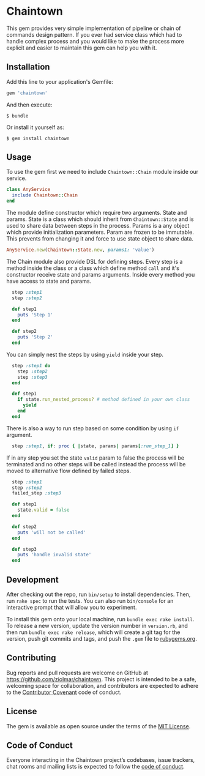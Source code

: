 # Chaintown

This gem provides very simple implementation of pipeline or chain of commands design pattern. If you ever had service class which had to handle complex process and you would like to make the process more explicit and easier to maintain this gem can help you with it.

## Installation

Add this line to your application's Gemfile:

```ruby
gem 'chaintown'
```

And then execute:

    $ bundle

Or install it yourself as:

    $ gem install chaintown

## Usage

To use the gem first we need to include `Chaintown::Chain` module inside our service.

```ruby
class AnyService
  include Chaintown::Chain
end

```

The module define constructor which require two arguments. State and params. State is a class which should inherit from `Chaintown::State` and is used to share data between steps in the process. Params is a any object which provide initialization parameters. Param are frozen to be immutable. This prevents from changing it and force to use state object to share data.

```ruby
AnyService.new(Chaintown::State.new, params1: 'value')
```

The Chain module also provide DSL for defining steps. Every step is a method inside the class or a class which define method `call` and it's constructor receive state and params arguments. Inside every method you have access to state and params.

```ruby
  step :step1
  step :step2

  def step1
    puts 'Step 1'
  end

  def step2
    puts 'Step 2'
  end
```

You can simply nest the steps by using `yield` inside your step.

```ruby
  step :step1 do
    step :step2
    step :step3
  end

  def step1
    if state.run_nested_process? # method defined in your own class
      yield
    end
  end
```

There is also a way to run step based on some condition by using `if` argument.

```ruby
  step :step1, if: proc { |state, params| params[:run_step_1] }
```

If in any step you set the state `valid` param to false the process will be terminated and no other steps will be called instead the process will be moved to alternative flow defined by failed steps.

```ruby
  step :step1
  step :step2
  failed_step :step3

  def step1
    state.valid = false
  end

  def step2
    puts 'will not be called'
  end

  def step3
    puts 'handle invalid state'
  end
```

## Development

After checking out the repo, run `bin/setup` to install dependencies. Then, run `rake spec` to run the tests. You can also run `bin/console` for an interactive prompt that will allow you to experiment.

To install this gem onto your local machine, run `bundle exec rake install`. To release a new version, update the version number in `version.rb`, and then run `bundle exec rake release`, which will create a git tag for the version, push git commits and tags, and push the `.gem` file to [rubygems.org](https://rubygems.org).

## Contributing

Bug reports and pull requests are welcome on GitHub at https://github.com/ziolmar/chaintown. This project is intended to be a safe, welcoming space for collaboration, and contributors are expected to adhere to the [Contributor Covenant](http://contributor-covenant.org) code of conduct.

## License

The gem is available as open source under the terms of the [MIT License](https://opensource.org/licenses/MIT).

## Code of Conduct

Everyone interacting in the Chaintown project’s codebases, issue trackers, chat rooms and mailing lists is expected to follow the [code of conduct](https://github.com/ziolmar/chaintown/blob/master/CODE_OF_CONDUCT.md).
